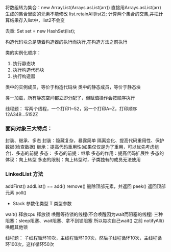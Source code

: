 将数组转为集合：new ArrayList(Arrays.asList(arr))
直接用Arrays.asList(arr) 生成的集合里面的元素不能修改
list.retainAll(list2); 计算两个集合的交集,并把计算结果存入list中，list2不会变

去重:
Set set = new HashSet(list);

构造代码块总是随着构造器的执行而执行,在构造方法之前执行

类的实例化顺序：
1. 执行静态块
2. 执行构造代码块
3. 执行构造器

类中的实例成员，等价于构造代码块
类中的静态成员，等价于静态块

类一加载，所有静态空间都立即分配了，但赋值操作会按顺序执行

线程题：
写两个线程，一个打印1~52，另一个打印A~Z，打印顺序12A34B...5152Z


### 面向对象三大特点：
封装、继承、多态
封装：隐藏复杂，暴露简单  隔离变化、提高代码重用性、保护数据(检查数据)
继承：提高代码重用性(如果仅仅是为了重用，可以优先考虑组合)、多态的前提
多态：
    多态的前提：继承
    多态的作用：提高代码扩展性
    多态的体现：向上转型
    多态的限制：向上转型时，子类独有的成员无法使用

### LinkedList 方法
addFirst()
addList() == add()
remove() 删除顶部元素，并返回
peek()   返回顶部元素
poll()

- Stack<T> 参数化类型
T 类型参数

wait() 释放cpu 释放锁 唤醒等待锁的线程(不会唤醒因为wait而阻塞的线程)
三种阻塞：sleep阻塞、wait阻塞、拿不到锁阻塞
所以每次自己wait() 之前 notifyAll() 唤醒其他锁

线程题：
    子线程循环10次，主线程循环100次，然后子线程循环10次，主线程循环100次，这样循环50次